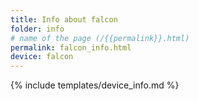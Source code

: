 ```yaml
---
title: Info about falcon
folder: info
# name of the page (/{{permalink}}.html)
permalink: falcon_info.html
device: falcon
---
```

{% include templates/device_info.md %}
